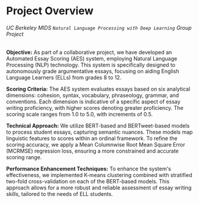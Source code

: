 # Project Overview
###### <i>UC Berkeley MIDS `Natural Language Processing with Deep Learning` Group Project</i>

**Objective:** 
As part of a collaborative project, we have developed an Automated Essay Scoring (AES) system, employing Natural Language Processing (NLP) technology. This system is specifically designed to autonomously grade argumentative essays, focusing on aiding English Language Learners (ELLs) from grades 8 to 12.

**Scoring Criteria:**
The AES system evaluates essays based on six analytical dimensions: cohesion, syntax, vocabulary, phraseology, grammar, and conventions. Each dimension is indicative of a specific aspect of essay writing proficiency, with higher scores denoting greater proficiency. The scoring scale ranges from 1.0 to 5.0, with increments of 0.5.

**Technical Approach:**
We utilize BERT-based and BERTweet-based models to process student essays, capturing semantic nuances. These models map linguistic features to scores within an ordinal framework. To refine the scoring accuracy, we apply a Mean Columnwise Root Mean Square Error (MCRMSE) regression loss, ensuring a more constrained and accurate scoring range.

**Performance Enhancement Techniques:**
To enhance the system's effectiveness, we implemented K-means clustering combined with stratified two-fold cross-validation on each of the BERT-based models. This approach allows for a more robust and reliable assessment of essay writing skills, tailored to the needs of ELL students.
